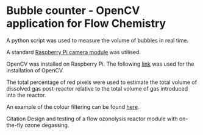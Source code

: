 # Bubble counter - OpenCV application for Flow Chemistry

A python script was used to measure the volume of bubbles in real time. 

A standard  [Raspberry Pi camera module](https://www.sparkfun.com/products/14028) was utilised.

OpenCV was installed on Raspberry Pi. 
The following [link](https://www.pyimagesearch.com/2018/09/26/install-opencv-4-on-your-raspberry-pi/) was used for the installation of OpenCV.

The total percentage of red pixels were used to estimate the total volume of dissolved gas post-reactor relative to the total volume of gas introduced into the reactor.

An example of the colour filtering can be found [here](https://www.youtube.com/watch?v=g9rdKSF19qk&ab_channel=DarrenRiley). 

Citation
Design and testing of a flow ozonolysis reactor module with on-the-fly ozone degassing.

